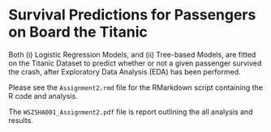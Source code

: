 # Survival Predictions for Passengers on Board the Titanic

Both (i) Logistic Regression Models, and (ii) Tree-based Models, are fitted on the Titanic Dataset to predict whether or not a given passenger survived the crash,
after Exploratory Data Analysis (EDA) has been performed.

Please see the `Assignment2.rmd` file for the RMarkdown script containing the R code and analysis.

The `WSZSHA001_Assignment2.pdf` file is report outlining the all analysis and results.
